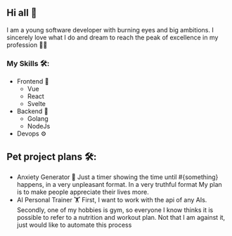 ## Hi all 👋

I am a young software developer with burning eyes and big ambitions. I sincerely love what I do and dream to reach the peak of excellence in my profession 👨‍💻

### My Skills 🛠:
- Frontend 📕
	- Vue
	- React
	- Svelte
- Backend 📖
	- Golang
	- NodeJs
- Devops ⚙️

## Pet project plans 🛠:
- Anxiety Generator 🫠
	Just a timer showing the time until #{something} happens, in a very unpleasant format. In a very truthful format
	My plan is to make people appreciate their lives more.
-  AI Personal Trainer 🏋️
	First, I want to work with the api of any AIs. 
	Secondly, one of my hobbies is gym, so everyone I know thinks it is possible to refer to a nutrition and workout plan. Not that I am against it, just would like to automate this process
